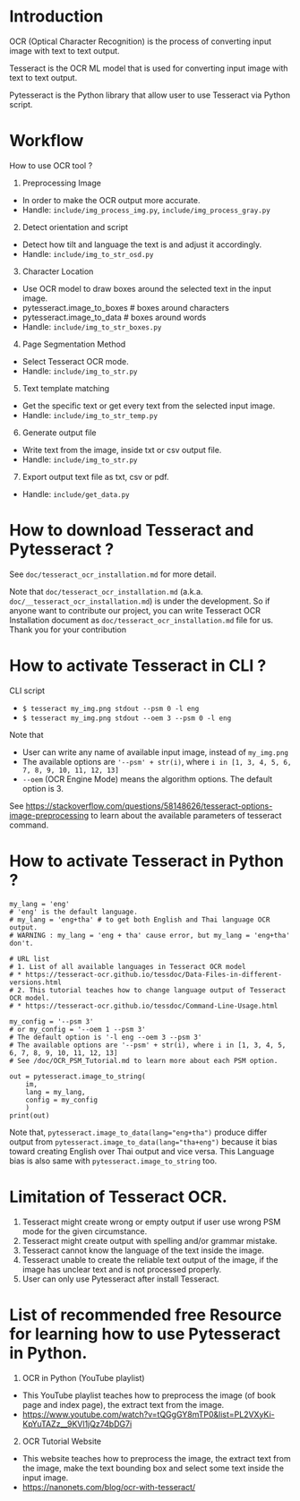 # Introduction

OCR (Optical Character Recognition) is the process of converting input image with text to text output.

Tesseract is the OCR ML model that is used for converting input image with text to text output.

Pytesseract is the Python library that allow user to use Tesseract via Python script.

# Workflow

How to use OCR tool ?
1.	Preprocessing Image
*	In order to make the OCR output more accurate. 
*	Handle: `include/img_process_img.py`, `include/img_process_gray.py`
2.	Detect orientation and script
*	Detect how tilt and language the text is and adjust it accordingly.
*	Handle: `include/img_to_str_osd.py`
3. 	Character Location
*	Use OCR model to draw boxes around the selected text in the input image.
*	pytesseract.image_to_boxes    # boxes around characters
*	pytesseract.image_to_data     # boxes around words
*	Handle: `include/img_to_str_boxes.py`
4.	Page Segmentation Method
*	Select Tesseract OCR mode.
*	Handle: `include/img_to_str.py`
5.	Text template matching
*	Get the specific text or get every text from the selected input image.
*	Handle: `include/img_to_str_temp.py`
6.	Generate output file
*	Write text from the image, inside txt or csv output file.
*	Handle: `include/img_to_str.py`
7. Export output text file as txt, csv or pdf.
*	Handle: `include/get_data.py`

# How to download Tesseract and Pytesseract ?

See `doc/tesseract_ocr_installation.md` for more detail.

Note that `doc/tesseract_ocr_installation.md` (a.k.a. `doc/__tesseract_ocr_installation.md`) is under the development. 
So if anyone want to contribute our project, you can write Tesseract OCR Installation document as `doc/tesseract_ocr_installation.md` file for us. 
Thank you for your contribution

# How to activate Tesseract in CLI ?

CLI script
* `$ tesseract my_img.png stdout --psm 0 -l eng`
* `$ tesseract my_img.png stdout --oem 3 --psm 0 -l eng`

Note that
* User can write any name of available input image, instead of `my_img.png`
* The available options are `'--psm' + str(i)`, where `i in [1, 3, 4, 5, 6, 7, 8, 9, 10, 11, 12, 13]`
* `--oem` (OCR Engine Mode) means the algorithm options. The default option is 3.

See https://stackoverflow.com/questions/58148626/tesseract-options-image-preprocessing to learn about the available parameters of tesseract command.

# How to activate Tesseract in Python ?

```
my_lang = 'eng' 
# 'eng' is the default language.
# my_lang = 'eng+tha' # to get both English and Thai language OCR output.
# WARNING : my_lang = 'eng + tha' cause error, but my_lang = 'eng+tha' don't.

# URL list
# 1. List of all available languages in Tesseract OCR model
# * https://tesseract-ocr.github.io/tessdoc/Data-Files-in-different-versions.html 
# 2. This tutorial teaches how to change language output of Tesseract OCR model.
# * https://tesseract-ocr.github.io/tessdoc/Command-Line-Usage.html

my_config = '--psm 3' 
# or my_config = '--oem 1 --psm 3' 
# The default option is '-l eng --oem 3 --psm 3'
# The available options are '--psm' + str(i), where i in [1, 3, 4, 5, 6, 7, 8, 9, 10, 11, 12, 13]
# See /doc/OCR_PSM_Tutorial.md to learn more about each PSM option.

out = pytesseract.image_to_string(
    im, 
    lang = my_lang, 
    config = my_config
    )
print(out)
```

Note that, `pytesseract.image_to_data(lang="eng+tha")` produce differ output from `pytesseract.image_to_data(lang="tha+eng")` because it bias toward creating English over Thai output and vice versa. This Language bias is also same with `pytesseract.image_to_string` too.

# Limitation of Tesseract OCR.

1. Tesseract might create wrong or empty output if user use wrong PSM mode for the given circumstance.
2. Tesseract might create output with spelling and/or grammar mistake.
3. Tesseract cannot know the language of the text inside the image.
4. Tesseract unable to create the reliable text output of the image, if the image has unclear text and is not processed properly.
5. User can only use Pytesseract after install Tesseract.

# List of recommended free Resource for learning how to use Pytesseract in Python.

1. OCR in Python (YouTube playlist)
* This YouTube playlist teaches how to preprocess the image (of book page and index page), the extract text from the image.
* https://www.youtube.com/watch?v=tQGgGY8mTP0&list=PL2VXyKi-KpYuTAZz__9KVl1jQz74bDG7i
2. OCR Tutorial Website
* This website teaches how to preprocess the image, the extract text from the image, make the text bounding box and select some text inside the input image.
* https://nanonets.com/blog/ocr-with-tesseract/
